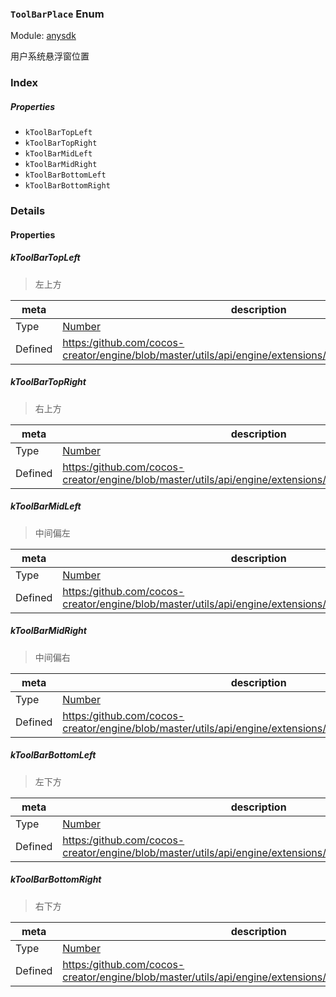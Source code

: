 ### `ToolBarPlace` Enum



Module: [anysdk](../modules/anysdk.md)




用户系统悬浮窗位置

### Index

##### Properties

  - `kToolBarTopLeft`
  - `kToolBarTopRight`
  - `kToolBarMidLeft`
  - `kToolBarMidRight`
  - `kToolBarBottomLeft`
  - `kToolBarBottomRight`

### Details

#### Properties


##### kToolBarTopLeft

> 左上方

| meta | description |
|------|-------------|
| Type | <a href="https://developer.mozilla.org/en/JavaScript/Reference/Global_Objects/Number" class="crosslink external" target="_blank">Number</a> |
| Defined | [https:/github.com/cocos-creator/engine/blob/master/utils/api/engine/extensions/anysdk/jsb_anysdk.js:2011](https:/github.com/cocos-creator/engine/blob/master/utils/api/engine/extensions/anysdk/jsb_anysdk.js#L2011) |



##### kToolBarTopRight

> 右上方

| meta | description |
|------|-------------|
| Type | <a href="https://developer.mozilla.org/en/JavaScript/Reference/Global_Objects/Number" class="crosslink external" target="_blank">Number</a> |
| Defined | [https:/github.com/cocos-creator/engine/blob/master/utils/api/engine/extensions/anysdk/jsb_anysdk.js:2018](https:/github.com/cocos-creator/engine/blob/master/utils/api/engine/extensions/anysdk/jsb_anysdk.js#L2018) |



##### kToolBarMidLeft

> 中间偏左

| meta | description |
|------|-------------|
| Type | <a href="https://developer.mozilla.org/en/JavaScript/Reference/Global_Objects/Number" class="crosslink external" target="_blank">Number</a> |
| Defined | [https:/github.com/cocos-creator/engine/blob/master/utils/api/engine/extensions/anysdk/jsb_anysdk.js:2025](https:/github.com/cocos-creator/engine/blob/master/utils/api/engine/extensions/anysdk/jsb_anysdk.js#L2025) |



##### kToolBarMidRight

> 中间偏右

| meta | description |
|------|-------------|
| Type | <a href="https://developer.mozilla.org/en/JavaScript/Reference/Global_Objects/Number" class="crosslink external" target="_blank">Number</a> |
| Defined | [https:/github.com/cocos-creator/engine/blob/master/utils/api/engine/extensions/anysdk/jsb_anysdk.js:2032](https:/github.com/cocos-creator/engine/blob/master/utils/api/engine/extensions/anysdk/jsb_anysdk.js#L2032) |



##### kToolBarBottomLeft

> 左下方

| meta | description |
|------|-------------|
| Type | <a href="https://developer.mozilla.org/en/JavaScript/Reference/Global_Objects/Number" class="crosslink external" target="_blank">Number</a> |
| Defined | [https:/github.com/cocos-creator/engine/blob/master/utils/api/engine/extensions/anysdk/jsb_anysdk.js:2039](https:/github.com/cocos-creator/engine/blob/master/utils/api/engine/extensions/anysdk/jsb_anysdk.js#L2039) |



##### kToolBarBottomRight

> 右下方

| meta | description |
|------|-------------|
| Type | <a href="https://developer.mozilla.org/en/JavaScript/Reference/Global_Objects/Number" class="crosslink external" target="_blank">Number</a> |
| Defined | [https:/github.com/cocos-creator/engine/blob/master/utils/api/engine/extensions/anysdk/jsb_anysdk.js:2046](https:/github.com/cocos-creator/engine/blob/master/utils/api/engine/extensions/anysdk/jsb_anysdk.js#L2046) |


